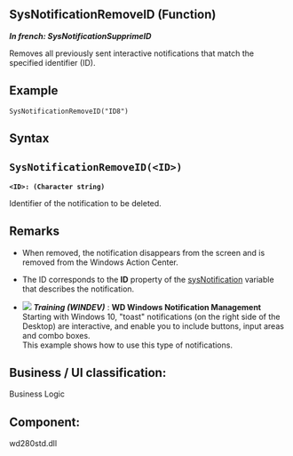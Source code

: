 
## SysNotificationRemoveID (Function)

***In french: SysNotificationSupprimeID***



<a name="XUse"></a>
<a name="Use"></a>
<a name="description"></a>
Removes all previously sent interactive notifications that match the specified identifier (ID).
<a name="Example1"></a>
<a name="sample_code"></a>

## Example


```wl
SysNotificationRemoveID("ID8")
```

<a name="XSYNTAX"></a>

## Syntax
<a name="SYNTAX1"></a>

`SysNotificationRemoveID(<ID>)`
---

**`<ID>: (Character string)`**

Identifier of the notification to be deleted.



<a name="NOTE0"></a>
<a name="NOTE0_1"></a>

## Remarks


- When removed, the notification disappears from the screen and is removed from the Windows Action Center.

- The ID corresponds to the **ID** property of the [sysNotification](../WDLang1/1410087893.md) variable that describes the notification. 





- ![](https://doc.pcsoft.fr/en-US/images/image.awp?langid=3&name=WDWindowsNotificationManagement.gif) ***Training (WINDEV)*** : **WD Windows Notification Management** <br>Starting with Windows 10, "toast" notifications (on the right side of the Desktop) are interactive, and enable you to include buttons, input areas and combo boxes.<br>This example shows how to use this type of notifications.



<a name="XComponent"></a>

## Business / UI classification:
Business Logic
## Component:
wd280std.dll

